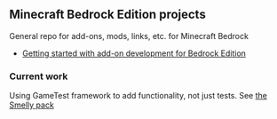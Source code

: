 ## Minecraft Bedrock Edition projects

General repo for add-ons, mods, links, etc. for Minecraft Bedrock

- [Getting started with add-on development for Bedrock Edition](https://learn.microsoft.com/en-us/minecraft/creator/documents/gettingstarted)

### Current work

Using GameTest framework to add functionality, not just tests. See [the Smelly pack](./behavior-packs/smelly-pack/README.md)
